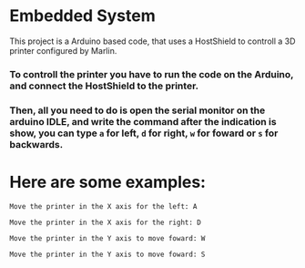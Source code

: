 # Embedded System

This project is a Arduino based code, that uses a HostShield to controll a 3D printer configured by Marlin.

### To controll the printer you have to run the code on the Arduino, and connect the HostShield to the printer.
### Then, all you need to do is open the serial monitor on the arduino IDLE, and write the command after the indication is show, you can type `a` for left, `d` for right, `w` for foward or `s` for backwards.

# Here are some examples:
```
Move the printer in the X axis for the left: A
```
```
Move the printer in the X axis for the right: D
```

```
Move the printer in the Y axis to move foward: W
```

```
Move the printer in the Y axis to move foward: S
```
